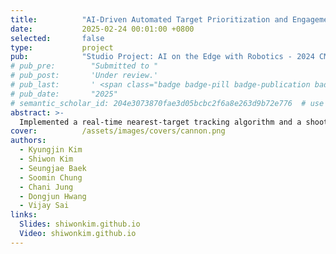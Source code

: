 ```yaml
---
title:          "AI-Driven Automated Target Prioritization and Engagement"
date:           2025-02-24 00:01:00 +0800
selected:       false
type:           project
pub:            "Studio Project: AI on the Edge with Robotics - 2024 CMU Intensive AI Education Program"
# pub_pre:        "Submitted to "
# pub_post:       'Under review.'
# pub_last:       ' <span class="badge badge-pill badge-publication badge-success">Spotlight</span>'
# pub_date:       "2025"
# semantic_scholar_id: 204e3073870fae3d05bcbc2f6a8e263d9b72e776  # use this to retrieve citation count
abstract: >-
  Implemented a real-time nearest-target tracking algorithm and a shoot (and don't shoot) logic based on fine-tuned YOLOv11s. Deployed the system on Jetson Orin Nano and demonstrated engagement of both stationary and moving targets.
cover:          /assets/images/covers/cannon.png
authors:
  - Kyungjin Kim
  - Shiwon Kim
  - Seungjae Baek
  - Soomin Chung
  - Chani Jung
  - Dongjun Hwang
  - Vijay Sai
links:
  Slides: shiwonkim.github.io
  Video: shiwonkim.github.io
---
```

